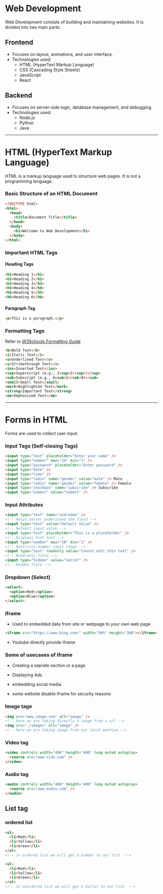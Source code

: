 # Web Development

Web Development consists of building and maintaining websites. It is divided into two main parts:

## Frontend

- Focuses on layout, animations, and user interface.
- Technologies used:
  - HTML (HyperText Markup Language)
  - CSS (Cascading Style Sheets)
  - JavaScript
  - React

## Backend

- Focuses on server-side logic, database management, and debugging.
- Technologies used:
  - Node.js
  - Python
  - Java

---

# HTML (HyperText Markup Language)

HTML is a markup language used to structure web pages. It is not a programming language.

### Basic Structure of an HTML Document

```html
<!DOCTYPE html>
<html>
  <head>
    <title>Document Title</title>
  </head>
  <body>
    <h1>Welcome to Web Development</h1>
  </body>
</html>
```

### Important HTML Tags

#### Heading Tags

```html
<h1>Heading 1</h1>
<h2>Heading 2</h2>
<h3>Heading 3</h3>
<h4>Heading 4</h4>
<h5>Heading 5</h5>
<h6>Heading 6</h6>
```

#### Paragraph Tag

```html
<p>This is a paragraph.</p>
```

### Formatting Tags

Refer to [W3Schools Formatting Guide](https://www.w3schools.com/html/html_formatting.asp)

```html
<b>Bold Text</b>
<i>Italic Text</i>
<u>Underlined Text</u>
<s>Strikethrough Text</s>
<ins>Inserted Text</ins>
<sup>Superscript (e.g., 2<sup>2</sup>)</sup>
<sub>Subscript (e.g., H<sub>2</sub>O)</sub>
<small>Small Text</small>
<mark>Highlighted Text</mark>
<strong>Important Text</strong>
<em>Emphasized Text</em>
```

---

# Forms in HTML

Forms are used to collect user input.

### Input Tags (Self-closing Tags)

```html
<input type="text" placeholder="Enter your name" />
<input type="number" max="10" min="1" />
<input type="password" placeholder="Enter password" />
<input type="date" />
<input type="time" />
<input type="radio" name="gender" value="male" /> Male
<input type="radio" name="gender" value="female" /> Female
<input type="checkbox" name="subscribe" /> Subscribe
<input type="submit" value="Submit" />
```

### Input Attributes

```html
<input type="text" name="username" />
<!-- Helps server understand the field -->
<input type="text" value="Default Value" />
<!-- Default input value -->
<input type="text" placeholder="This is a placeholder" />
<!-- Displays hint text -->
<input type="number" max="10" min="1" />
<!-- Restricts number input range -->
<input type="text" readonly value="Cannot edit this text" />
<!-- Read-only field -->
<input type="hidden" value="secret" />
<!-- Hidden field -->
```

### Dropdown (Select)

```html
<select>
  <option>Red</option>
  <option>Blue</option>
</select>
```

### iframe

- Used to embedded data from site or webpage to your own web page

```html
<iframe src="https://www.bing.com/" width="50%" height="300"></iframe>
```

- Youtube directly provide iframe

### Some of usecases of iframe

- Creating a seprate section or a page
- Displaying Ads
- embedding social media

- some website disable iframe for security reasons

### Image tage

```html
<img src="www.image.com" alt="image" />
<!-- here we are taking directly a image from a url -->
<img src="./images" alt="image" />
<!-- here we are taking image from our local machine -->
```

### Video tag

```html
<video controls width="400" height="400" loop muted autoplay>
  <source src="www.vide.com" />
</video>
```

### Audio tag

```html
<audio controls width="400" height="400" loop muted autoplay>
  <source src="www.audio.com" />
</audio>
```

## List tag

### ordered list

```html
<ol>
  <li>Red</li>
  <li>Yellow</li>
  <li>Green</li>
</ol>
<!-- in ordered list we will get a number to our list  -->

<ul>
  <li>Red</li>
  <li>Yellow</li>
  <li>Green</li>
</ul>
<!-- in unordered list we will get a bullet to our list  -->
```

```

```
